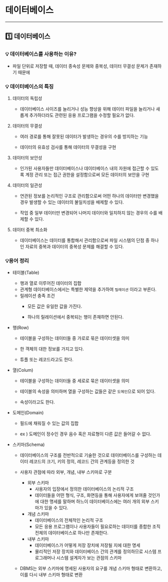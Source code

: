 # 데이터베이스

---

## 1️⃣ 데이터베이스

### 💡 데이터베이스를 사용하는 이유?

- 파일 단위로 저장할 때, 데이터 종속성 문제와 중복성, 데이터 무결성 문제가 존재하기 때문에

  

### 💡 데이터베이스의 특징

1. 데이터의 독립성
    - 데이터베이스 사이즈를 늘리거나 성능 향상을 위해 데이터 파일을 늘리거나 새롭게 추가하더라도 관련된 응용 프로그램을 수정할 필요가 없다.
    
      
2. 데이터의 무결성
    - 여러 경로를 통해 잘못된 데이터가 발생하는 경우의 수를 방지하는 기능
    
    - 데이터의 유효성 검사를 통해 데이터의 무결성을 구현
    
      
3. 데이터의 보안성
    - 인가된 사용자들만 데이터베이스나 데이터베이스 내의 자원에 접근할 수 있도록 계정 관리 또는 접근 권한을 설정함으로써 모든 데이터의 보안을 구현
    
      
4. 데이터의 일관성
    - 연관된 정보를 논리적인 구조로 관리함으로써 어떤 하나의 데이터만 변경했을 경우 발생할 수 있는 데이터의 불일치성을 배제할 수 있다.
    
    - 작업 중 일부 데이터만 변경되어 나머지 데이터와 일치하지 않는 경우의 수를 배제할 수 있다.
    
      
5. 데이터 중복 최소화
    - 데이터베이스는 데이터를 통합해서 관리함으로써 파일 시스템의 단점 중 하나인 자료의 중복과 데이터의 중복성 문제를 해결할 수 있다.
    
    

### 💡용어 정리

- 테이블(Table)
    - 행과 열로 이루어진 데이터의 집합
    - 관계형 데이터베이스에서는 특별한 제약을 추가하여 `릴레이션` 이라고 부른다.
    - 릴레이션 충족 조건
        - 모든 값은 유일한 값을 가진다.
        
        - 하나의 릴레이션에서 중복되는 행이 존재하면 안된다.
        
          
    
- 행(Row)
    - 테이블을 구성하는 데이터들 중 가로로 묶은 데이터셋을 의미
    
    - 한 객체의 대한 정보를 가지고 있다.

    - 튜플 또는 레코드라고도 한다.
    
      
    
- 열(Colum)
    - 테이블을 구성하는 데이터들 중 세로로 묶은 데이터셋을 의미
    
    - 테이블의 속성을 의미하며 열을 구성하는 값들은 같은 `도메인`으로 되어 있다.
    
    - 속성이라고도 한다.
    
      
    
- 도메인(Domain)
    - 필드에 채워질 수 있는 값의 집합
    
    - ex ) 도메인이 정수인 경우 음수 혹은 자료형이 다른 값은 들어갈 수 없다.
    
      
    
- 스키마(Schema)
    - 데이터베이스의 구조를 전반적으로 기술한 것으로 데이터베이스를 구성하는 데이터 레코드의 크기, 키의 정의, 레코드 간의 관계등을 정의한 것
    - 사용자 관점에 따라 외부, 개념, 내부 스키마로 구분
        - 외부 스키마
            - 사용자의 입장에서 정의한 데이터베이스의 논리적 구조
            - 데이터들을 어떤 형식, 구조, 화면등을 통해 사용자에게 보여줄 것인가에 대한 명세를 말하며 하느이 데이터베이스에는 여러 개의 외부 스키마가 있을 수 있다.
        - 개념 스키마
            - 데이터베이스의 전체적인 논리적 구조
            - 모든 응용 프로그램이나 사용자들이 필요로하는 데이터를 종합한 조직 전체의 데이터베이스로 하나만 존재한다.
        - 내부 스키마
            - 데이터베이스가 어떻게 저장 장치에 저장될 지에 대한 명세
            - 물리적인 저장 장치와 데이터베이스 간의 관계를 정의하므로 시스템 프로그래머나 시스템 설계자가 보는 관점의 스키마
            
            
    - DBMS는 외부 스키마에 명세된 사용자의 요구를 개념 스키마 형태로 변환하고, 이를 다시 내부 스키마 형태로 변환